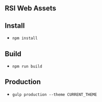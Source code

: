 RSI Web Assets
------------------


## Install

  - `npm install`


## Build

  - `npm run build`

## Production
  - `gulp production --theme CURRENT_THEME`

